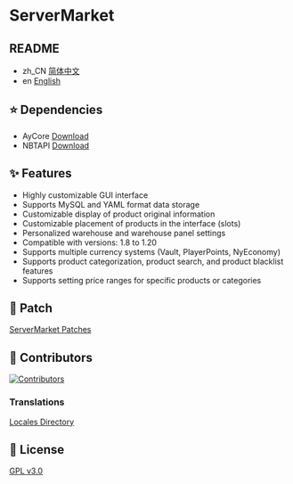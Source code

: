 # ServerMarket

## README

* zh_CN [简体中文](README.md)
* en [English](README_EN.md)

## ⭐ Dependencies

+ AyCore [Download](https://cdn.mc9y.com/files/AyCore/AyCore-1.2.1-BETA.jar)
+ NBTAPI [Download](https://www.spigotmc.org/resources/nbt-api.7939/)

## ✨ Features

* Highly customizable GUI interface
* Supports MySQL and YAML format data storage
* Customizable display of product original information
* Customizable placement of products in the interface (slots)
* Personalized warehouse and warehouse panel settings
* Compatible with versions: 1.8 to 1.20
* Supports multiple currency systems (Vault, PlayerPoints, NyEconomy)
* Supports product categorization, product search, and product blacklist features
* Supports setting price ranges for specific products or categories

## 🔨 Patch

[ServerMarket Patches](PATCHES_EN.md)

## 🌱 Contributors

<a href="https://github.com/blank038/ServerMarket/graphs/contributors">
  <img src="https://contrib.rocks/image?repo=blank038/ServerMarket&anon=1" alt="Contributors"/>
</a>

### Translations

[Locales Directory](https://github.com/blank038/ServerMarket/tree/master/bukkit/src/main/resources/language)

## 📃 License

[GPL v3.0](https://opensource.org/license/gpl-3-0/)